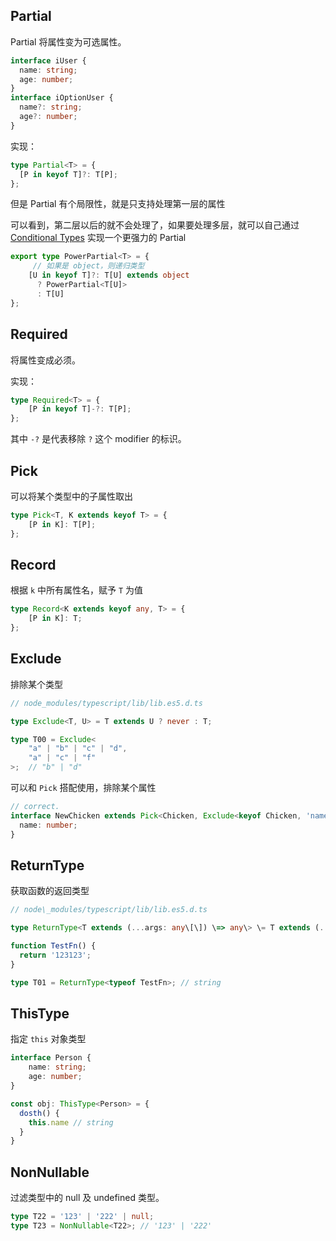 ## Partial
Partial 将属性变为可选属性。
```ts
interface iUser {
  name: string;
  age: number;
}
interface iOptionUser {
  name?: string;
  age?: number;
}
```

实现：
```ts
type Partial<T> = {
  [P in keyof T]?: T[P];
};
```

但是 Partial 有个局限性，就是只支持处理第一层的属性

可以看到，第二层以后的就不会处理了，如果要处理多层，就可以自己通过 [Conditional Types](https://www.typescriptlang.org/docs/handbook/release-notes/typescript-2-8.html) 实现一个更强力的 Partial

```ts
export type PowerPartial<T> = {
     // 如果是 object，则递归类型
    [U in keyof T]?: T[U] extends object
      ? PowerPartial<T[U]>
      : T[U]
};
```



## Required

将属性变成必须。

实现：
```ts
type Required<T> = {
    [P in keyof T]-?: T[P];
};
```

其中 `-?` 是代表移除 `?` 这个 modifier 的标识。



## Pick

可以将某个类型中的子属性取出
```ts
type Pick<T, K extends keyof T> = {
    [P in K]: T[P];
};
```



## Record

根据 `k` 中所有属性名，赋予 `T` 为值

```ts
type Record<K extends keyof any, T> = {
    [P in K]: T;
};
```



## Exclude

排除某个类型

```ts
// node_modules/typescript/lib/lib.es5.d.ts

type Exclude<T, U> = T extends U ? never : T;
```

```ts
type T00 = Exclude<
	"a" | "b" | "c" | "d", 
	"a" | "c" | "f"
>;  // "b" | "d"
```

可以和 `Pick` 搭配使用，排除某个属性

```ts
// correct.
interface NewChicken extends Pick<Chicken, Exclude<keyof Chicken, 'name'>> {
  name: number;
}
```



## ReturnType

获取函数的返回类型
```ts
// node\_modules/typescript/lib/lib.es5.d.ts

type ReturnType<T extends (...args: any\[\]) \=> any\> \= T extends (...args: any\[\]) \=> infer R ? R : any;
```



```ts
function TestFn() {
  return '123123';
}

type T01 = ReturnType<typeof TestFn>; // string
```



## ThisType

指定 `this` 对象类型

```ts
interface Person {
    name: string;
    age: number;
}

const obj: ThisType<Person> = {
  dosth() {
    this.name // string
  }
}
```



## NonNullable

过滤类型中的 null 及 undefined 类型。

```ts
type T22 = '123' | '222' | null;
type T23 = NonNullable<T22>; // '123' | '222'
```

